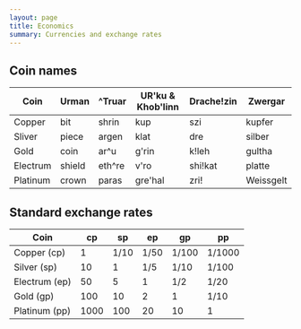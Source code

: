 ```yaml
---
layout: page
title: Economics
summary: Currencies and exchange rates
---
```


## Coin names

| Coin     | Urman  | ^Truar | UR'ku & Khob'linn | Drache!zin | Zwergar   |
| -------- | ------ | ------ | ----------------- | ---------- | --------- |
| Copper   | bit    | shrin  | kup               | szi        | kupfer    |
| Sliver   | piece  | argen  | klat              | dre        | silber    |
| Gold     | coin   | ar^u   | g'rin             | k!leh      | gultha    |
| Electrum | shield | eth^re | v'ro              | shi!kat    | platte    |
| Platinum | crown  | paras  | gre'hal           | zri!       | Weissgelt |

## Standard exchange rates

| Coin          | cp   | sp   | ep   | gp    | pp     |
| ------------- | ---- | ---- | ---- | ----- | ------ |
| Copper (cp)   | 1    | 1/10 | 1/50 | 1/100 | 1/1000 |
| Silver (sp)   | 10   | 1    | 1/5  | 1/10  | 1/100  |
| Electrum (ep) | 50   | 5    | 1    | 1/2   | 1/20   |
| Gold (gp)     | 100  | 10   | 2    | 1     | 1/10   |
| Platinum (pp) | 1000 | 100  | 20   | 10    | 1      |


